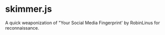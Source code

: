 # skimmer.js
A quick weaponization of "Your Social Media Fingerprint' by RobinLinus for reconnaissance.

